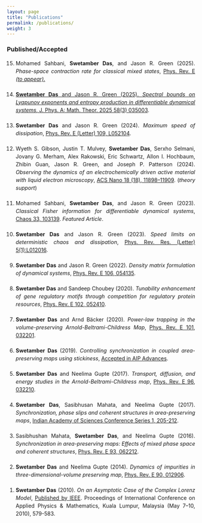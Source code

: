 ```yaml
---
layout: page
title: "Publications"
permalink: /publications/
weight: 3
---
```


### Published/Accepted

<ol reversed style="line-height: 1.5; text-align: justify;">
<li style="margin-bottom: 20px;">Mohamed Sahbani, <strong> Swetamber Das</strong>, and Jason R. Green (2025).  
    <em>Phase-space contraction rate for classical mixed states</em>, <a href="https://journals.aps.org/pre/accepted/2a07aRd8Oa413921248217d30aec1de3eb6fbd17f"> Phys. Rev. E <em>(to appear)</em>.</li>

<li style="margin-bottom: 20px;"><strong>Swetamber Das</strong> and Jason R. Green (2025).  
    <em>Spectral bounds on Lyapunov exponents and entropy production in differentiable dynamical systems</em>, <a href="https://iopscience.iop.org/article/10.1088/1751-8121/ad8f06">J. Phys. A: Math. Theor. 2025 58(3) 035003</a>.</li>

<li style="margin-bottom: 20px;"><strong>Swetamber Das</strong> and Jason R. Green (2024).  
    <em>Maximum speed of dissipation</em>, <a href="https://journals.aps.org/pre/abstract/10.1103/PhysRevE.109.L052104">Phys. Rev. E (Letter) 109, L052104</a>.</li>

<li style="margin-bottom: 20px;">Wyeth S. Gibson, Justin T. Mulvey, <strong>Swetamber Das</strong>, Serxho Selmani, Jovany G. Merham, Alex Rakowski, Eric Schwartz, Allon I. Hochbaum, Zhibin Guan, Jason R. Green, and Joseph P. Patterson (2024).  
    <em>Observing the dynamics of an electrochemically driven active material with liquid electron microscopy</em>, <a href="https://pubs.acs.org/doi/full/10.1021/acsnano.4c01524">ACS Nano 18 (18), 11898–11909</a>. (<em>theory support</em>)</li>

<li style="margin-bottom: 20px;">Mohamed Sahbani, <strong>Swetamber Das</strong>, and Jason R. Green (2023).  
    <em>Classical Fisher information for differentiable dynamical systems</em>, <a href="https://pubs.aip.org/aip/cha/article/33/10/103139/2918637/Classical-Fisher-information-for-differentiable">Chaos 33, 103139</a>. <em>Featured Article</em>.</li>

<li style="margin-bottom: 20px;"><strong>Swetamber Das</strong> and Jason R. Green (2023).  
    <em>Speed limits on deterministic chaos and dissipation</em>, <a href="https://journals.aps.org/prresearch/abstract/10.1103/PhysRevResearch.5.L012016">Phys. Rev. Res. (Letter) 5(1):L012016</a>.</li>

<li style="margin-bottom: 20px;"><strong>Swetamber Das</strong> and Jason R. Green (2022).  
    <em>Density matrix formulation of dynamical systems</em>, <a href="https://journals.aps.org/pre/abstract/10.1103/PhysRevE.106.054135">Phys. Rev. E 106, 054135</a>.</li>

<li style="margin-bottom: 20px;"><strong>Swetamber Das</strong> and Sandeep Choubey (2020).  
    <em>Tunability enhancement of gene regulatory motifs through competition for regulatory protein resources</em>, <a href="https://journals.aps.org/pre/abstract/10.1103/PhysRevE.102.052410">Phys. Rev. E 102, 052410</a>.</li>

<li style="margin-bottom: 20px;"><strong>Swetamber Das</strong> and Arnd Bäcker (2020).  
    <em>Power-law trapping in the volume-preserving Arnold-Beltrami-Childress Map</em>, <a href="https://journals.aps.org/pre/abstract/10.1103/PhysRevE.101.032201">Phys. Rev. E 101, 032201</a>.</li>

<li style="margin-bottom: 20px;"><strong>Swetamber Das</strong> (2019).  
    <em>Controlling synchronization in coupled area-preserving maps using stickiness</em>, <a href="https://arxiv.org/abs/1810.01364">Accepted in AIP Advances</a>.</li>

<li style="margin-bottom: 20px;"><strong>Swetamber Das</strong> and Neelima Gupte (2017).  
    <em>Transport, diffusion, and energy studies in the Arnold-Beltrami-Childress map</em>, <a href="https://doi.org/10.1103/PhysRevE.96.032210">Phys. Rev. E 96, 032210</a>.</li>

<li style="margin-bottom: 20px;"><strong>Swetamber Das</strong>, Sasibhusan Mahata, and Neelima Gupte (2017).  
    <em>Synchronization, phase slips and coherent structures in area-preserving maps</em>, <a href="https://www.ias.ac.in/describe/article/conf/001/01/0205-0212">Indian Academy of Sciences Conference Series 1, 205-212</a>.</li>

<li style="margin-bottom: 20px;">Sasibhushan Mahata, <strong>Swetamber Das</strong>, and Neelima Gupte (2016).  
    <em>Synchronization in area-preserving maps: Effects of mixed phase space and coherent structures</em>, <a href="https://doi.org/10.1103/PhysRevE.93.062212">Phys. Rev. E 93, 062212</a>.</li>

<li style="margin-bottom: 20px;"><strong>Swetamber Das</strong> and Neelima Gupte (2014).  
    <em>Dynamics of impurities in three-dimensional-volume preserving map</em>, <a href="https://doi.org/10.1103/PhysRevE.90.012906">Phys. Rev. E 90, 012906</a>.</li>

<li style="margin-bottom: 20px;"><strong>Swetamber Das</strong> (2010).  
    <em>On an Asymptotic Case of the Complex Lorenz Model</em>, <a href="https://ieeexplore.ieee.org/document/5489582">Published by IEEE</a>. Proceedings of International Conference on Applied Physics & Mathematics, Kuala Lumpur, Malaysia (May 7–10, 2010), 579-583.</li>
</ol>
